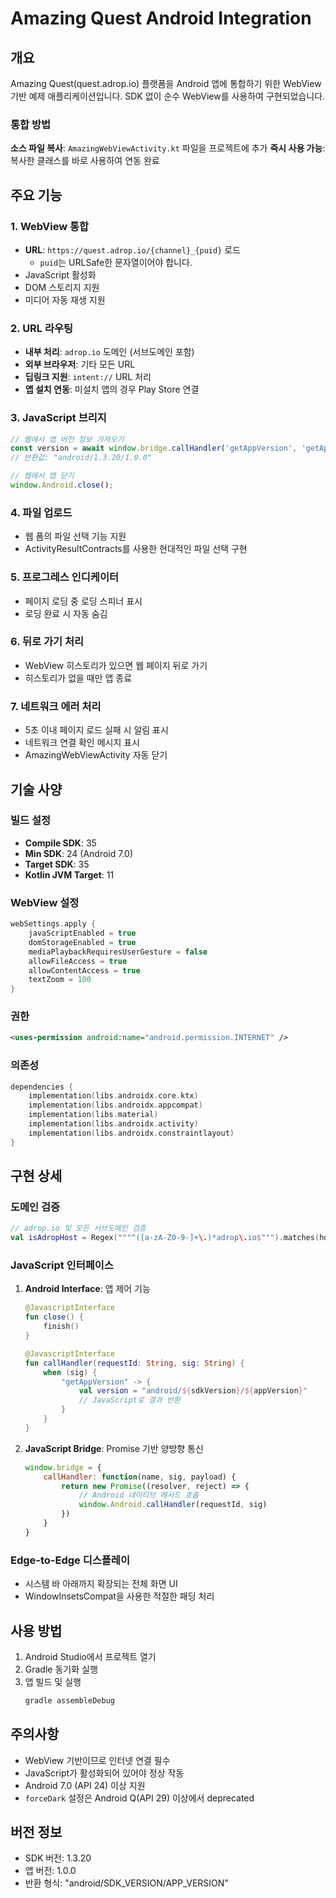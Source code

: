 # Amazing Quest Android Integration

## 개요
Amazing Quest(quest.adrop.io) 플랫폼을 Android 앱에 통합하기 위한 WebView 기반 예제 애플리케이션입니다. SDK 없이 순수 WebView를 사용하여 구현되었습니다.

### 통합 방법
**소스 파일 복사**: `AmazingWebViewActivity.kt` 파일을 프로젝트에 추가
**즉시 사용 가능**: 복사한 클래스를 바로 사용하여 연동 완료

## 주요 기능

### 1. WebView 통합
- **URL**: `https://quest.adrop.io/{channel}_{puid}` 로드
  - `puid`는 URLSafe한 문자열이어야 합니다.
- JavaScript 활성화
- DOM 스토리지 지원
- 미디어 자동 재생 지원

### 2. URL 라우팅
- **내부 처리**: `adrop.io` 도메인 (서브도메인 포함)
- **외부 브라우저**: 기타 모든 URL
- **딥링크 지원**: `intent://` URL 처리
- **앱 설치 연동**: 미설치 앱의 경우 Play Store 연결

### 3. JavaScript 브리지
```javascript
// 웹에서 앱 버전 정보 가져오기
const version = await window.bridge.callHandler('getAppVersion', 'getAppVersion');
// 반환값: "android/1.3.20/1.0.0"

// 웹에서 앱 닫기
window.Android.close();
```

### 4. 파일 업로드
- 웹 폼의 파일 선택 기능 지원
- ActivityResultContracts를 사용한 현대적인 파일 선택 구현

### 5. 프로그레스 인디케이터
- 페이지 로딩 중 로딩 스피너 표시
- 로딩 완료 시 자동 숨김

### 6. 뒤로 가기 처리
- WebView 히스토리가 있으면 웹 페이지 뒤로 가기
- 히스토리가 없을 때만 앱 종료

### 7. 네트워크 에러 처리
- 5초 이내 페이지 로드 실패 시 알림 표시
- 네트워크 연결 확인 메시지 표시
- AmazingWebViewActivity 자동 닫기


## 기술 사양

### 빌드 설정
- **Compile SDK**: 35
- **Min SDK**: 24 (Android 7.0)
- **Target SDK**: 35
- **Kotlin JVM Target**: 11

### WebView 설정
```kotlin
webSettings.apply {
    javaScriptEnabled = true
    domStorageEnabled = true
    mediaPlaybackRequiresUserGesture = false
    allowFileAccess = true
    allowContentAccess = true
    textZoom = 100
}
```

### 권한
```xml
<uses-permission android:name="android.permission.INTERNET" />
```

### 의존성
```kotlin
dependencies {
    implementation(libs.androidx.core.ktx)
    implementation(libs.androidx.appcompat)
    implementation(libs.material)
    implementation(libs.androidx.activity)
    implementation(libs.androidx.constraintlayout)
}
```

## 구현 상세

### 도메인 검증
```kotlin
// adrop.io 및 모든 서브도메인 검증
val isAdropHost = Regex("""^([a-zA-Z0-9-]+\.)*adrop\.io$""").matches(host)
```

### JavaScript 인터페이스
1. **Android Interface**: 앱 제어 기능
   ```kotlin
   @JavascriptInterface
   fun close() {
       finish()
   }
   
   @JavascriptInterface
   fun callHandler(requestId: String, sig: String) {
       when (sig) {
           "getAppVersion" -> {
               val version = "android/${sdkVersion}/${appVersion}"
               // JavaScript로 결과 반환
           }
       }
   }
   ```

2. **JavaScript Bridge**: Promise 기반 양방향 통신
   ```javascript
   window.bridge = {
       callHandler: function(name, sig, payload) {
           return new Promise((resolver, reject) => {
               // Android 네이티브 메서드 호출
               window.Android.callHandler(requestId, sig)
           })
       }
   }
   ```

### Edge-to-Edge 디스플레이
- 시스템 바 아래까지 확장되는 전체 화면 UI
- WindowInsetsCompat을 사용한 적절한 패딩 처리

## 사용 방법

1. Android Studio에서 프로젝트 열기
2. Gradle 동기화 실행
3. 앱 빌드 및 실행
   ```bash
   gradle assembleDebug
   ```

## 주의사항

- WebView 기반이므로 인터넷 연결 필수
- JavaScript가 활성화되어 있어야 정상 작동
- Android 7.0 (API 24) 이상 지원
- `forceDark` 설정은 Android Q(API 29) 이상에서 deprecated

## 버전 정보
- SDK 버전: 1.3.20
- 앱 버전: 1.0.0
- 반환 형식: "android/SDK_VERSION/APP_VERSION"
